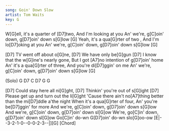 ```yaml
---
song: Goin' Down Slow
artist: Tom Waits
key: G
---
```


   W[G]ell, it's a quarter of [D7]two, And I'm looking at you
   An' we're,  g[C]oin' down,  g[D7]oin' down s[G]low [G]
   Yeah, it's a qua[G]rter of two ,  And I'm lo[D7]oking at you
   An' we're,  g[C]oin' down,  g[D7]oin' down s[G]low [G]

 [D7]  TV went off about o[G]ne,    [D7]  We have only be[G]gun
 [D7]  I know that the w[G]ine's nearly gone, But I got [A7]no intention of
g[D7]oin' home
   An'  it's a qua[G]rter of three,  And you're di[D7]ggin' on me
   An' we're,  g[C]oin' down,   g[D7]oin' down s[G]low [G]

(Solo)     G        D7       C    D7     G     G

 [D7]  Could stay here all ni[G]ght,  [D7]   Thinkin' you're out of s[G]ight
 [D7]  Please get up and turn out the li[G]ght
   'Cause there ain't no[A7]thing better than the mi[D7]ddle a'the night
   When it's a qua[G]rter of four,   An' you're be[D7]ggin' for more
   And we're,   g[C]oin' down,   g[D7]oin' down s[G]low
   And we're,  g[C]oin' down,   g[D7]oin' down sl[G]ow
   We're,  go[C]in' down,   g[D7]oin' down sl[G]ow
   Go[C]in' do-wn      G[D7]oin' do-wn    slo[G]oo-ow [E|--3-2-1-0--0-0-2-3--|][G]
[Chord]
